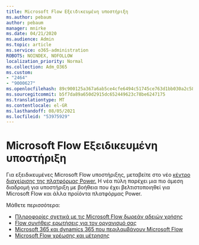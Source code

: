 ```yaml
---
title: Microsoft Flow Εξειδικευμένη υποστήριξη
ms.author: pebaum
author: pebaum
manager: mnirke
ms.date: 04/21/2020
ms.audience: Admin
ms.topic: article
ms.service: o365-administration
ROBOTS: NOINDEX, NOFOLLOW
localization_priority: Normal
ms.collection: Adm_O365
ms.custom:
- "2464"
- "9000627"
ms.openlocfilehash: 89c900125a367a6ab5ce4cfe6494c51745ce763d1bb030a2c589a906525f21de
ms.sourcegitcommit: b5f7da89a650d2915dc652449623c78be6247175
ms.translationtype: MT
ms.contentlocale: el-GR
ms.lasthandoff: 08/05/2021
ms.locfileid: "53975929"
---
```

# <a name="microsoft-flow-specialized-support"></a>Microsoft Flow Εξειδικευμένη υποστήριξη

Για εξειδικευμένες Microsoft Flow υποστήριξης, μεταβείτε στο νέο [κέντρο διαχείρισης της πλατφόρμας Power.](https://aka.ms/flowadminsupport) Η νέα πύλη παρέχει μια πιο άμεση διαδρομή για υποστήριξη με βοήθεια που έχει βελτιστοποιηθεί για Microsoft Flow και άλλα προϊόντα πλατφόρμας Power.

Μάθετε περισσότερα:
- [Πληροφορίες σχετικά με τις Microsoft Flow δωρεάν αδειών χρήσης](https://go.microsoft.com/fwlink/?linkid=2095610)
- [Flow συνήθεις ερωτήσεις για τον οργανισμό σας](https://go.microsoft.com/fwlink/?linkid=2072608)
- [Microsoft 365 και dynamics 365 που περιλαμβάνουν Microsoft Flow](https://go.microsoft.com/fwlink/?linkid=2072406)
- [Microsoft Flow χρέωσης και μέτρησης](https://go.microsoft.com/fwlink/?linkid=2072612)